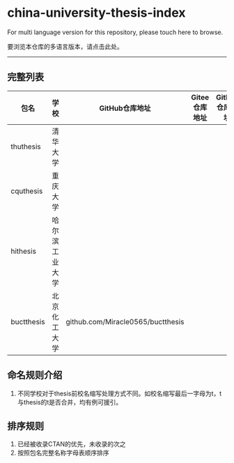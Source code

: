# china-university-thesis-index

For multi language version for this repository, please touch here to browse.

要浏览本仓库的多语言版本，请点击此处。

---

## 完整列表

| 包名       | 学校           | GitHub仓库地址                    | Gitee仓库地址 | GitLab仓库地址 | CTAN仓库地址               |
| ---------- | -------------- | --------------------------------- | ------------- | -------------- | -------------------------- |
| thuthesis  | 清华大学       |                                   |               |                | www.ctan.org/pkg/thuthesis |
| cquthesis  | 重庆大学       |                                   |               |                | www.ctan.org/pkg/cquthesis |
| hithesis   | 哈尔滨工业大学 |                                   |               |                | www.ctan.org/pkg/hithesis  |
| buctthesis | 北京化工大学   | github.com/Miracle0565/buctthesis |               |                |                            |

## 命名规则介绍

1. 不同学校对于thesis前校名缩写处理方式不同。如校名缩写最后一字母为t，t与thesis的t是否合并，均有例可援引。

## 排序规则

1. 已经被收录CTAN的优先，未收录的次之
2. 按照包名完整名称字母表顺序排序


